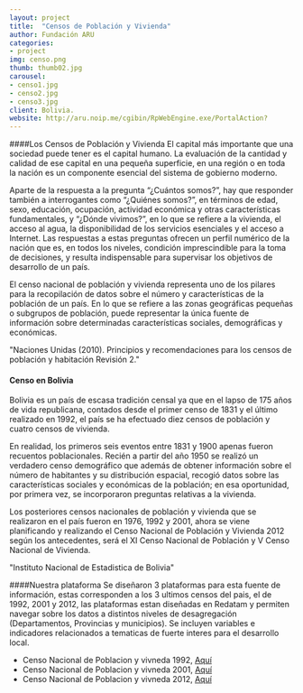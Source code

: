 ```yaml
---
layout: project
title:  "Censos de Población y Vivienda"
author: Fundación ARU
categories:
- project
img: censo.png
thumb: thumb02.jpg
carousel:
- censo1.jpg
- censo2.jpg
- censo3.jpg
client: Bolivia.
website: http://aru.noip.me/cgibin/RpWebEngine.exe/PortalAction?
---
```

####Los Censos de Población y Vivienda
El capital más importante que una sociedad puede tener es el capital humano. La evaluación de la cantidad y calidad de ese capital en una pequeña superficie, en una región o en toda la nación es un componente esencial del sistema de gobierno moderno.

Aparte de la respuesta a la pregunta “¿Cuántos somos?”, hay que responder también a interrogantes como “¿Quiénes somos?”, en términos de edad, sexo, educación, ocupación, actividad económica y otras características fundamentales, y “¿Dónde vivimos?”,
en lo que se refiere a la vivienda, el acceso al agua, la disponibilidad de los servicios esenciales y el acceso a Internet. Las respuestas a estas preguntas ofrecen un perfil numérico de la nación que es, en todos los niveles, condición imprescindible para la toma de decisiones, y resulta indispensable para supervisar los objetivos de desarrollo de un país.

El censo nacional de población y vivienda representa uno de los pilares para la recopilación de datos sobre el número y características de la población de un país. En lo que se refiere a las zonas geográficas pequeñas o subgrupos
de población, puede representar la única fuente de información sobre determinadas características sociales, demográficas y económicas.

"Naciones Unidas (2010). Principios y recomendaciones para los censos de población y habitación Revisión 2."

#### Censo en Bolivia
Bolivia es un país de escasa tradición censal ya que en el lapso de 175 años de vida republicana, contados desde el primer censo de 1831 y el último realizado en 1992, el país se ha efectuado diez censos de población y cuatro censos de vivienda.

En realidad, los primeros seis eventos entre 1831 y 1900 apenas fueron recuentos poblacionales. Recién a partir del año 1950 se realizó un verdadero censo demográfico que además de obtener información sobre el número de habitantes y su distribución espacial, recogió datos sobre las características sociales y económicas de la población; en esa oportunidad, por primera vez, se incorporaron preguntas relativas a la vivienda.

Los posteriores censos nacionales de población y vivienda que se realizaron en el país fueron en 1976, 1992 y 2001, ahora se viene planificando y realizando el Censo Nacional de Población y Vivienda 2012 según los antecedentes, será el XI Censo Nacional de Población y V Censo Nacional de Vivienda.

"Instituto Nacional de Estadistica de Bolivia"

####Nuestra plataforma
Se diseñaron 3 plataformas para esta fuente de información, estas corresponden a los 3 ultimos censos del pais, el de 1992, 2001 y 2012, las plataformas estan diseñadas en Redatam y permiten navegar sobre los datos a distintos niveles de desagregación (Departamentos, Provincias y municipios). Se incluyen variables e indicadores relacionados a tematicas de fuerte interes para el desarrollo local.

* Censo Nacional de Poblacion y vivneda 1992, [Aquí](http://example.com)
* Censo Nacional de Poblacion y vivneda 2001, [Aquí](http://example.com)
* Censo Nacional de Poblacion y vivneda 2012, [Aquí](http://aru.noip.me/cgibin/RpWebEngine.exe/PortalAction?&MODE=MAIN&BASE=CS2012&MAIN=WebServerMain.inl)
